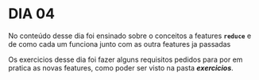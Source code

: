 # DIA 04

No conteúdo desse dia foi ensinado sobre o conceitos a features **`reduce`** e de como cada um funciona junto com as outra features ja passadas

Os exercicios desse dia foi fazer alguns requisitos pedidos para por em pratica as novas features, como poder ser visto na pasta **_exercicios_**.